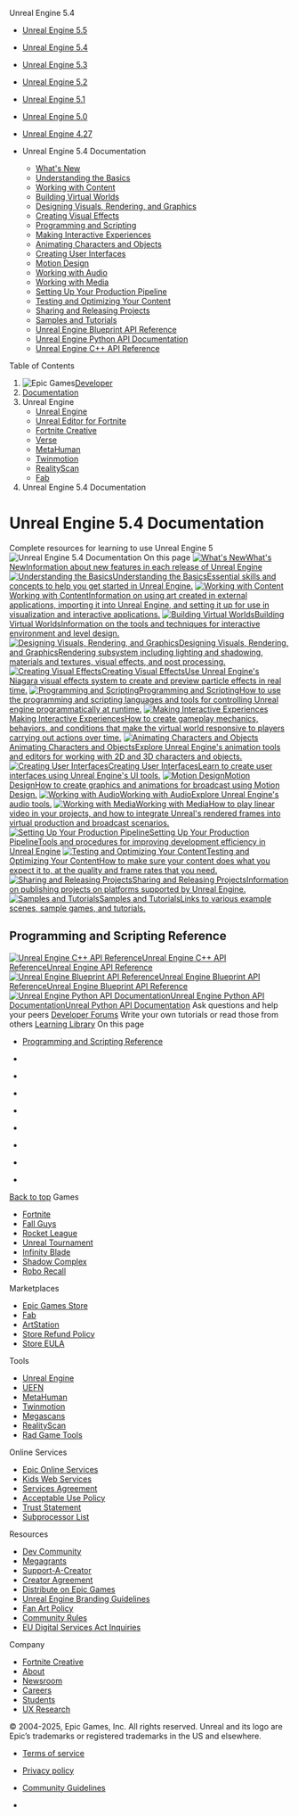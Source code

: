 Unreal Engine 5.4
  * [Unreal Engine 5.5](https://dev.epicgames.com/documentation/en-us/unreal-engine/</documentation/en-us/unreal-engine/unreal-engine-5-4-documentation?application_version=5.5>)
  * [Unreal Engine 5.4](https://dev.epicgames.com/documentation/en-us/unreal-engine/</documentation/en-us/unreal-engine/unreal-engine-5-4-documentation?application_version=5.4>)
  * [Unreal Engine 5.3](https://dev.epicgames.com/documentation/en-us/unreal-engine/</documentation/en-us/unreal-engine/unreal-engine-5-4-documentation?application_version=5.3>)
  * [Unreal Engine 5.2](https://dev.epicgames.com/documentation/en-us/unreal-engine/</documentation/en-us/unreal-engine/unreal-engine-5-4-documentation?application_version=5.2>)
  * [Unreal Engine 5.1](https://dev.epicgames.com/documentation/en-us/unreal-engine/</documentation/en-us/unreal-engine/unreal-engine-5-4-documentation?application_version=5.1>)
  * [Unreal Engine 5.0](https://dev.epicgames.com/documentation/en-us/unreal-engine/</documentation/en-us/unreal-engine/unreal-engine-5-4-documentation?application_version=5.0>)
  * [Unreal Engine 4.27](https://dev.epicgames.com/documentation/en-us/unreal-engine/</documentation/en-us/unreal-engine/unreal-engine-5-4-documentation?application_version=4.27>)


  * Unreal Engine 5.4 Documentation
    * [What's New](https://dev.epicgames.com/documentation/en-us/unreal-engine/</documentation/en-us/unreal-engine/whats-new?application_version=5.4>)
    * [Understanding the Basics](https://dev.epicgames.com/documentation/en-us/unreal-engine/</documentation/en-us/unreal-engine/understanding-the-basics-of-unreal-engine?application_version=5.4>)
    * [Working with Content](https://dev.epicgames.com/documentation/en-us/unreal-engine/</documentation/en-us/unreal-engine/working-with-content-in-unreal-engine?application_version=5.4>)
    * [Building Virtual Worlds](https://dev.epicgames.com/documentation/en-us/unreal-engine/</documentation/en-us/unreal-engine/building-virtual-worlds-in-unreal-engine?application_version=5.4>)
    * [Designing Visuals, Rendering, and Graphics](https://dev.epicgames.com/documentation/en-us/unreal-engine/</documentation/en-us/unreal-engine/designing-visuals-rendering-and-graphics-with-unreal-engine?application_version=5.4>)
    * [Creating Visual Effects](https://dev.epicgames.com/documentation/en-us/unreal-engine/</documentation/en-us/unreal-engine/creating-visual-effects-in-niagara-for-unreal-engine?application_version=5.4>)
    * [Programming and Scripting](https://dev.epicgames.com/documentation/en-us/unreal-engine/</documentation/en-us/unreal-engine/unreal-engine-programming-and-scripting?application_version=5.4>)
    * [Making Interactive Experiences](https://dev.epicgames.com/documentation/en-us/unreal-engine/</documentation/en-us/unreal-engine/making-interactive-experiences-and-gameplay-in-unreal-engine?application_version=5.4>)
    * [Animating Characters and Objects](https://dev.epicgames.com/documentation/en-us/unreal-engine/</documentation/en-us/unreal-engine/animating-characters-and-objects-in-unreal-engine?application_version=5.4>)
    * [Creating User Interfaces](https://dev.epicgames.com/documentation/en-us/unreal-engine/</documentation/en-us/unreal-engine/creating-user-interfaces-with-umg-and-slate-in-unreal-engine?application_version=5.4>)
    * [Motion Design](https://dev.epicgames.com/documentation/en-us/unreal-engine/</documentation/en-us/unreal-engine/motion-design-in-unreal-engine?application_version=5.4>)
    * [Working with Audio](https://dev.epicgames.com/documentation/en-us/unreal-engine/</documentation/en-us/unreal-engine/working-with-audio-in-unreal-engine?application_version=5.4>)
    * [Working with Media](https://dev.epicgames.com/documentation/en-us/unreal-engine/</documentation/en-us/unreal-engine/working-with-media-in-unreal-engine?application_version=5.4>)
    * [Setting Up Your Production Pipeline](https://dev.epicgames.com/documentation/en-us/unreal-engine/</documentation/en-us/unreal-engine/setting-up-your-production-pipeline-in-unreal-engine?application_version=5.4>)
    * [Testing and Optimizing Your Content](https://dev.epicgames.com/documentation/en-us/unreal-engine/</documentation/en-us/unreal-engine/testing-and-optimizing-your-content?application_version=5.4>)
    * [Sharing and Releasing Projects](https://dev.epicgames.com/documentation/en-us/unreal-engine/</documentation/en-us/unreal-engine/sharing-and-releasing-projects-for-unreal-engine?application_version=5.4>)
    * [Samples and Tutorials](https://dev.epicgames.com/documentation/en-us/unreal-engine/</documentation/en-us/unreal-engine/samples-and-tutorials-for-unreal-engine?application_version=5.4>)
    * [Unreal Engine Blueprint API Reference](https://dev.epicgames.com/documentation/en-us/unreal-engine/</documentation/en-us/unreal-engine/BlueprintAPI?application_version=5.4>)
    * [Unreal Engine Python API Documentation](https://dev.epicgames.com/documentation/en-us/unreal-engine/</documentation/en-us/unreal-engine/PythonAPI?application_version=5.4>)
    * [Unreal Engine C++ API Reference](https://dev.epicgames.com/documentation/en-us/unreal-engine/</documentation/en-us/unreal-engine/API?application_version=5.4>)


Table of Contents
  1. ![Epic Games](https://edc-cdn.net/assets/images/logo-epic.svg)[Developer](https://dev.epicgames.com/documentation/en-us/unreal-engine/</>)
  2. [Documentation](https://dev.epicgames.com/documentation/en-us/unreal-engine/</documentation/> "Documentation")
  3. Unreal Engine
     * [Unreal Engine](https://dev.epicgames.com/documentation/en-us/unreal-engine/</documentation/en-us/unreal-engine>)
     * [Unreal Editor for Fortnite](https://dev.epicgames.com/documentation/en-us/unreal-engine/</documentation/en-us/uefn>)
     * [Fortnite Creative](https://dev.epicgames.com/documentation/en-us/unreal-engine/</documentation/en-us/fortnite-creative>)
     * [Verse](https://dev.epicgames.com/documentation/en-us/unreal-engine/<https:/dev.epicgames.com/documentation/en-us/uefn/learn-programming-with-verse-in-unreal-editor-for-fortnite>)
     * [MetaHuman](https://dev.epicgames.com/documentation/en-us/unreal-engine/</documentation/en-us/metahuman>)
     * [Twinmotion](https://dev.epicgames.com/documentation/en-us/unreal-engine/</documentation/en-us/twinmotion>)
     * [RealityScan](https://dev.epicgames.com/documentation/en-us/unreal-engine/</documentation/en-us/reality-scan>)
     * [Fab](https://dev.epicgames.com/documentation/en-us/unreal-engine/</documentation/en-us/fab>)
  4. Unreal Engine 5.4 Documentation


# Unreal Engine 5.4 Documentation
Complete resources for learning to use Unreal Engine 5
![Unreal Engine 5.4 Documentation](https://dev.epicgames.com/community/api/documentation/image/b466d52b-68c8-46dd-b1df-be8960016086?resizing_type=fill&width=1920&height=335)
On this page
[![What's New](https://d1iv7db44yhgxn.cloudfront.net/documentation/images/4f4d577d-9169-4f61-a60e-b28bc0c110bb/topic-image.png)What's NewInformation about new features in each release of Unreal Engine](https://dev.epicgames.com/documentation/en-us/unreal-engine/</documentation/en-us/unreal-engine/whats-new?application_version=5.4>) [![Understanding the Basics](https://d1iv7db44yhgxn.cloudfront.net/documentation/images/597f3b71-bf0b-4827-8b35-c9a356a325a9/placeholder_topic.png)Understanding the BasicsEssential skills and concepts to help you get started in Unreal Engine.](https://dev.epicgames.com/documentation/en-us/unreal-engine/</documentation/en-us/unreal-engine/understanding-the-basics-of-unreal-engine?application_version=5.4>) [![Working with Content](https://d1iv7db44yhgxn.cloudfront.net/documentation/images/20d4befd-b0a1-46c2-b9f3-9bf14126d878/content_topic.png)Working with ContentInformation on using art created in external applications, importing it into Unreal Engine, and setting it up for use in visualization and interactive applications.](https://dev.epicgames.com/documentation/en-us/unreal-engine/</documentation/en-us/unreal-engine/working-with-content-in-unreal-engine?application_version=5.4>) [![Building Virtual Worlds](https://d1iv7db44yhgxn.cloudfront.net/documentation/images/0e097090-c650-47c9-bba2-31c9470da2e7/worlds_topic.png)Building Virtual WorldsInformation on the tools and techniques for interactive environment and level design.](https://dev.epicgames.com/documentation/en-us/unreal-engine/</documentation/en-us/unreal-engine/building-virtual-worlds-in-unreal-engine?application_version=5.4>) [![Designing Visuals, Rendering, and Graphics](https://d1iv7db44yhgxn.cloudfront.net/documentation/images/fc69cf5b-801d-4302-aa26-23487564ed4f/randg_topicsmall.png)Designing Visuals, Rendering, and GraphicsRendering subsystem including lighting and shadowing, materials and textures, visual effects, and post processing.](https://dev.epicgames.com/documentation/en-us/unreal-engine/</documentation/en-us/unreal-engine/designing-visuals-rendering-and-graphics-with-unreal-engine?application_version=5.4>) [![Creating Visual Effects](https://d1iv7db44yhgxn.cloudfront.net/documentation/images/3b2ef400-f15a-4655-83bc-95f117e398a7/niagara-landing-topic.png)Creating Visual EffectsUse Unreal Engine's Niagara visual effects system to create and preview particle effects in real time.](https://dev.epicgames.com/documentation/en-us/unreal-engine/</documentation/en-us/unreal-engine/creating-visual-effects-in-niagara-for-unreal-engine?application_version=5.4>) [![Programming and Scripting](https://d1iv7db44yhgxn.cloudfront.net/documentation/images/b068147f-fdd2-40a2-85c5-c986f95c9001/programmingscripting_topicimage.png)Programming and ScriptingHow to use the programming and scripting languages and tools for controlling Unreal engine programmatically at runtime.](https://dev.epicgames.com/documentation/en-us/unreal-engine/</documentation/en-us/unreal-engine/unreal-engine-programming-and-scripting?application_version=5.4>) [![Making Interactive Experiences](https://d1iv7db44yhgxn.cloudfront.net/documentation/images/56798270-3544-43cb-9c2b-37f9a5370cb6/interactiveexperiences_topicimage.png)Making Interactive ExperiencesHow to create gameplay mechanics, behaviors, and conditions that make the virtual world responsive to players carrying out actions over time.](https://dev.epicgames.com/documentation/en-us/unreal-engine/</documentation/en-us/unreal-engine/making-interactive-experiences-and-gameplay-in-unreal-engine?application_version=5.4>) [![Animating Characters and Objects](https://d1iv7db44yhgxn.cloudfront.net/documentation/images/c58bd155-5ab7-41f5-ae2d-6185a20aac44/topicimage.png)Animating Characters and ObjectsExplore Unreal Engine's animation tools and editors for working with 2D and 3D characters and objects.](https://dev.epicgames.com/documentation/en-us/unreal-engine/</documentation/en-us/unreal-engine/animating-characters-and-objects-in-unreal-engine?application_version=5.4>) [![Creating User Interfaces](https://d1iv7db44yhgxn.cloudfront.net/documentation/images/36db3ce5-7f7a-4fc3-a859-1716184f9b18/placeholder_topic.png)Creating User InterfacesLearn to create user interfaces using Unreal Engine's UI tools.](https://dev.epicgames.com/documentation/en-us/unreal-engine/</documentation/en-us/unreal-engine/creating-user-interfaces-with-umg-and-slate-in-unreal-engine?application_version=5.4>) [![Motion Design](https://d1iv7db44yhgxn.cloudfront.net/documentation/images/c622820b-7891-44c4-b0d5-648bc7586b93/placeholder_topic.png)Motion DesignHow to create graphics and animations for broadcast using Motion Design.](https://dev.epicgames.com/documentation/en-us/unreal-engine/</documentation/en-us/unreal-engine/motion-design-in-unreal-engine?application_version=5.4>) [![Working with Audio](https://d1iv7db44yhgxn.cloudfront.net/documentation/images/d7c6d546-a733-45f7-b01a-8d5318ba1e50/audio_topic.png)Working with AudioExplore Unreal Engine's audio tools.](https://dev.epicgames.com/documentation/en-us/unreal-engine/</documentation/en-us/unreal-engine/working-with-audio-in-unreal-engine?application_version=5.4>) [![Working with Media](https://d1iv7db44yhgxn.cloudfront.net/documentation/images/c765ffb9-6a8c-4c80-9496-b50623de89d9/topicimage_workingwithmedia.png)Working with MediaHow to play linear video in your projects, and how to integrate Unreal's rendered frames into virtual production and broadcast scenarios.](https://dev.epicgames.com/documentation/en-us/unreal-engine/</documentation/en-us/unreal-engine/working-with-media-in-unreal-engine?application_version=5.4>) [![Setting Up Your Production Pipeline](https://d1iv7db44yhgxn.cloudfront.net/documentation/images/abb19525-29bb-45b5-9c63-19625cfb3062/productionpipelines-heroimg.png)Setting Up Your Production PipelineTools and procedures for improving development efficiency in Unreal Engine](https://dev.epicgames.com/documentation/en-us/unreal-engine/</documentation/en-us/unreal-engine/setting-up-your-production-pipeline-in-unreal-engine?application_version=5.4>) [![Testing and Optimizing Your Content](https://d1iv7db44yhgxn.cloudfront.net/documentation/images/a86f98af-4b3f-4497-a71f-1c17a1d1351c/testingandoptimization-topicimg.png)Testing and Optimizing Your ContentHow to make sure your content does what you expect it to, at the quality and frame rates that you need.](https://dev.epicgames.com/documentation/en-us/unreal-engine/</documentation/en-us/unreal-engine/testing-and-optimizing-your-content?application_version=5.4>) [![Sharing and Releasing Projects](https://d1iv7db44yhgxn.cloudfront.net/documentation/images/b4d4076b-80e9-4f73-b20c-c690e599af06/placeholder_topic.png)Sharing and Releasing ProjectsInformation on publishing projects on platforms supported by Unreal Engine.](https://dev.epicgames.com/documentation/en-us/unreal-engine/</documentation/en-us/unreal-engine/sharing-and-releasing-projects-for-unreal-engine?application_version=5.4>) [![Samples and Tutorials](https://d1iv7db44yhgxn.cloudfront.net/documentation/images/3c8aa29f-7ed7-4987-8a85-a5c51d63cfa6/resource_depot_topic.png)Samples and TutorialsLinks to various example scenes, sample games, and tutorials.](https://dev.epicgames.com/documentation/en-us/unreal-engine/</documentation/en-us/unreal-engine/samples-and-tutorials-for-unreal-engine?application_version=5.4>)
## Programming and Scripting Reference
[![Unreal Engine C++ API Reference](https://dev.epicgames.com/documentation/en-us/unreal-engine/images/static/document_list/empty_thumbnail.svg)Unreal Engine C++ API ReferenceUnreal Engine API Reference](https://dev.epicgames.com/documentation/en-us/unreal-engine/</documentation/en-us/unreal-engine/API?application_version=5.4>) [![Unreal Engine Blueprint API Reference](https://dev.epicgames.com/documentation/en-us/unreal-engine/images/static/document_list/empty_thumbnail.svg)Unreal Engine Blueprint API ReferenceUnreal Engine Blueprint API Reference](https://dev.epicgames.com/documentation/en-us/unreal-engine/</documentation/en-us/unreal-engine/BlueprintAPI?application_version=5.4>) [![Unreal Engine Python API Documentation](https://dev.epicgames.com/documentation/en-us/unreal-engine/images/static/document_list/empty_thumbnail.svg)Unreal Engine Python API DocumentationUnreal Python API Documentation](https://dev.epicgames.com/documentation/en-us/unreal-engine/</documentation/en-us/unreal-engine/PythonAPI?application_version=5.4>)
Ask questions and help your peers [Developer Forums](https://dev.epicgames.com/documentation/en-us/unreal-engine/<https:/forums.unrealengine.com/categories?tags=unreal-engine>)
Write your own tutorials or read those from others [Learning Library](https://dev.epicgames.com/documentation/en-us/unreal-engine/<https:/dev.epicgames.com/community/unreal-engine/learning>)
On this page
  * [Programming and Scripting Reference](https://dev.epicgames.com/documentation/en-us/unreal-engine/</documentation/en-us/unreal-engine/unreal-engine-5-4-documentation#programmingandscriptingreference>)


  * [](https://dev.epicgames.com/documentation/en-us/unreal-engine/<https:/www.facebook.com/UnrealEngine/>)
  * [](https://dev.epicgames.com/documentation/en-us/unreal-engine/<https:/twitter.com/UnrealEngine>)
  * [](https://dev.epicgames.com/documentation/en-us/unreal-engine/<https:/www.instagram.com/unrealengine/>)
  * [](https://dev.epicgames.com/documentation/en-us/unreal-engine/<https:/www.twitch.tv/unrealengine>)
  * [](https://dev.epicgames.com/documentation/en-us/unreal-engine/<https:/www.reddit.com/r/unrealengine/>)
  * [](https://dev.epicgames.com/documentation/en-us/unreal-engine/<https:/unrealslackers.org/>)
  * [](https://dev.epicgames.com/documentation/en-us/unreal-engine/<https:/www.youtube.com/channel/UCBobmJyzsJ6Ll7UbfhI4iwQ>)
  * [](https://dev.epicgames.com/documentation/en-us/unreal-engine/<https:/unrealsource.com/>)


[Back to top](https://dev.epicgames.com/documentation/en-us/unreal-engine/<#top>)
Games
  * [Fortnite](https://dev.epicgames.com/documentation/en-us/unreal-engine/<https:/www.fortnite.com/>)
  * [Fall Guys](https://dev.epicgames.com/documentation/en-us/unreal-engine/<https:/www.fallguys.com/>)
  * [Rocket League](https://dev.epicgames.com/documentation/en-us/unreal-engine/<https:/www.rocketleague.com/>)
  * [Unreal Tournament](https://dev.epicgames.com/documentation/en-us/unreal-engine/<https:/www.epicgames.com/unrealtournament/>)
  * [Infinity Blade](https://dev.epicgames.com/documentation/en-us/unreal-engine/<https:/www.epicgames.com/infinityblade/en-US/home>)
  * [Shadow Complex](https://dev.epicgames.com/documentation/en-us/unreal-engine/<https:/store.epicgames.com/en-US/p/shadow-complex>)
  * [Robo Recall](https://dev.epicgames.com/documentation/en-us/unreal-engine/<https:/www.epicgames.com/roborecall/>)


Marketplaces
  * [Epic Games Store](https://dev.epicgames.com/documentation/en-us/unreal-engine/<https:/store.epicgames.com/>)
  * [Fab](https://dev.epicgames.com/documentation/en-us/unreal-engine/<https:/www.fab.com/>)
  * [ArtStation](https://dev.epicgames.com/documentation/en-us/unreal-engine/<https:/www.artstation.com/>)
  * [Store Refund Policy](https://dev.epicgames.com/documentation/en-us/unreal-engine/<https:/www.epicgames.com/site/en-US/store-refund-policy>)
  * [Store EULA](https://dev.epicgames.com/documentation/en-us/unreal-engine/<https:/store.epicgames.com/en-US/eula>)


Tools
  * [Unreal Engine](https://dev.epicgames.com/documentation/en-us/unreal-engine/<https:/www.unrealengine.com>)
  * [UEFN](https://dev.epicgames.com/documentation/en-us/unreal-engine/<https:/store.epicgames.com/en-US/p/fortnite--uefn>)
  * [MetaHuman](https://dev.epicgames.com/documentation/en-us/unreal-engine/<https:/www.unrealengine.com/metahuman>)
  * [Twinmotion](https://dev.epicgames.com/documentation/en-us/unreal-engine/<https:/www.twinmotion.com>)
  * [Megascans](https://dev.epicgames.com/documentation/en-us/unreal-engine/<https:/quixel.com/megascans/home>)
  * [RealityScan](https://dev.epicgames.com/documentation/en-us/unreal-engine/<https:/www.unrealengine.com/en-US/realityscan>)
  * [Rad Game Tools](https://dev.epicgames.com/documentation/en-us/unreal-engine/<https:/www.radgametools.com/>)


Online Services
  * [Epic Online Services](https://dev.epicgames.com/documentation/en-us/unreal-engine/<https:/dev.epicgames.com/en-US/services>)
  * [Kids Web Services](https://dev.epicgames.com/documentation/en-us/unreal-engine/<https:/dev.superawesome.com>)
  * [Services Agreement](https://dev.epicgames.com/documentation/en-us/unreal-engine/<https:/dev.epicgames.com/en-US/services/terms/agreements>)
  * [Acceptable Use Policy](https://dev.epicgames.com/documentation/en-us/unreal-engine/<https:/dev.epicgames.com/en-US/services/terms/aup>)
  * [Trust Statement](https://dev.epicgames.com/documentation/en-us/unreal-engine/<https:/dev.epicgames.com/en-US/services/terms/trust-statement>)
  * [Subprocessor List](https://dev.epicgames.com/documentation/en-us/unreal-engine/<https:/dev.epicgames.com/en-US/services/terms/subprocessors>)


Resources
  * [Dev Community](https://dev.epicgames.com/documentation/en-us/unreal-engine/<https:/dev.epicgames.com/community/>)
  * [Megagrants](https://dev.epicgames.com/documentation/en-us/unreal-engine/<https:/www.unrealengine.com/en-US/megagrants>)
  * [Support-A-Creator](https://dev.epicgames.com/documentation/en-us/unreal-engine/<https:/sac.epicgames.com/en-US/overview>)
  * [Creator Agreement](https://dev.epicgames.com/documentation/en-us/unreal-engine/<https:/sac.epicgames.com/en-US/eula/sac>)
  * [Distribute on Epic Games](https://dev.epicgames.com/documentation/en-us/unreal-engine/<https:/store.epicgames.com/en-US/distribution>)
  * [Unreal Engine Branding Guidelines](https://dev.epicgames.com/documentation/en-us/unreal-engine/<https:/www.unrealengine.com/en-US/branding>)
  * [Fan Art Policy](https://dev.epicgames.com/documentation/en-us/unreal-engine/<https:/www.epicgames.com/site/en-US/fan-art-policy>)
  * [Community Rules](https://dev.epicgames.com/documentation/en-us/unreal-engine/<https:/www.epicgames.com/site/en-US/community-rules>)
  * [EU Digital Services Act Inquiries](https://dev.epicgames.com/documentation/en-us/unreal-engine/<https:/www.epicgames.com/help/contact-us?source=external>)


Company
  * [Fortnite Creative](https://dev.epicgames.com/documentation/en-us/unreal-engine/<https:/www.epicgames.com/fortnite/creative>)
  * [About](https://dev.epicgames.com/documentation/en-us/unreal-engine/<https:/www.epicgames.com/site/en-US/about>)
  * [Newsroom](https://dev.epicgames.com/documentation/en-us/unreal-engine/<https:/www.epicgames.com/site/en-US/news>)
  * [Careers](https://dev.epicgames.com/documentation/en-us/unreal-engine/<https:/www.epicgames.com/site/en-US/careers/jobs>)
  * [Students](https://dev.epicgames.com/documentation/en-us/unreal-engine/<https:/www.epicgames.com/site/en-US/earlycareers>)
  * [UX Research](https://dev.epicgames.com/documentation/en-us/unreal-engine/<https:/www.epicgames.com/site/en-US/ux>)


© 2004-2025, Epic Games, Inc. All rights reserved. Unreal and its logo are Epic’s trademarks or registered trademarks in the US and elsewhere.
  * [Terms of service](https://dev.epicgames.com/documentation/en-us/unreal-engine/<https:/www.epicgames.com/tos>)
  * [Privacy policy](https://dev.epicgames.com/documentation/en-us/unreal-engine/<https:/www.epicgames.com/privacypolicy>)
  * [Community Guidelines](https://dev.epicgames.com/documentation/en-us/unreal-engine/</documentation/community-guidelines>)


  * [](https://dev.epicgames.com/documentation/en-us/unreal-engine/<https:/www.epicgames.com>)


